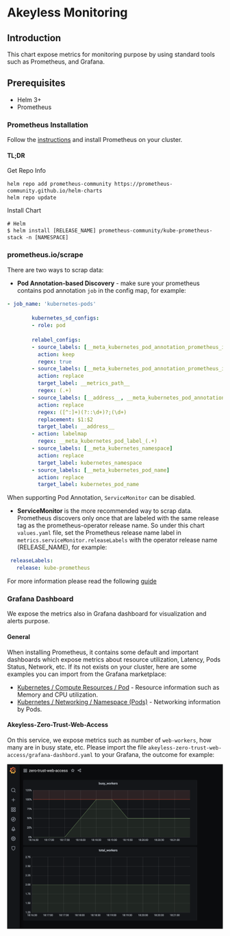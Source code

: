 # Akeyless Monitoring

## Introduction
This chart expose metrics for monitoring purpose by using standard tools such as Prometheus, and Grafana.

## Prerequisites
- Helm 3+
- Prometheus

### Prometheus Installation
Follow the [instructions](https://github.com/prometheus-community/helm-charts/tree/main/charts/kube-prometheus-stack#prometheusioscrape) and install Prometheus on your cluster.

#### TL;DR
Get Repo Info
```console
helm repo add prometheus-community https://prometheus-community.github.io/helm-charts
helm repo update
```

Install Chart
```console
# Helm
$ helm install [RELEASE_NAME] prometheus-community/kube-prometheus-stack -n [NAMESPACE]
```

### prometheus.io/scrape
There are two ways to scrap data:
- **Pod Annotation-based Discovery** - make sure your prometheus contains pod annotation `job` in the config map, for example:
```yaml
- job_name: 'kubernetes-pods'

        kubernetes_sd_configs:
        - role: pod

        relabel_configs:
        - source_labels: [__meta_kubernetes_pod_annotation_prometheus_io_scrape]
          action: keep
          regex: true
        - source_labels: [__meta_kubernetes_pod_annotation_prometheus_io_path]
          action: replace
          target_label: __metrics_path__
          regex: (.+)
        - source_labels: [__address__, __meta_kubernetes_pod_annotation_prometheus_io_port]
          action: replace
          regex: ([^:]+)(?::\d+)?;(\d+)
          replacement: $1:$2
          target_label: __address__
        - action: labelmap
          regex: __meta_kubernetes_pod_label_(.+)
        - source_labels: [__meta_kubernetes_namespace]
          action: replace
          target_label: kubernetes_namespace
        - source_labels: [__meta_kubernetes_pod_name]
          action: replace
          target_label: kubernetes_pod_name
```
When supporting Pod Annotation, `ServiceMonitor` can be disabled.

- **ServiceMonitor** is the more recommended way to scrap data. Prometheus discovers only once that are labeled with the same release tag as the prometheus-operator release name.
  So under this chart `values.yaml` file, set the Prometheus release name label in `metrics.serviceMonitor.releaseLabels` with the operator release name (RELEASE_NAME), for example:  
 ```yaml
  releaseLabels:
    release: kube-prometheus    
```
For more information please read the following [guide](https://github.com/prometheus-community/helm-charts/tree/main/charts/kube-prometheus-stack#prometheusioscrape)


### Grafana Dashboard
We expose the metrics also in Grafana dashboard for visualization and alerts purpose.

#### General
When installing Prometheus, it contains some default and important dashboards which expose metrics about resource utilization, Latency, 
Pods Status, Network, etc. If its not exists on your cluster, here are some examples you can import from the Grafana marketplace:
- [Kubernetes / Compute Resources / Pod](https://grafana.com/grafana/dashboards/12117) - Resource information such as Memory and CPU utilization. 
- [Kubernetes / Networking / Namespace (Pods)](https://grafana.com/grafana/dashboards/12125) - Networking information by Pods.


#### Akeyless-Zero-Trust-Web-Access
On this service, we expose metrics such as number of `web-workers`, how many are in busy state, etc. 
Please import the file `akeyless-zero-trust-web-access/grafana-dashbord.yaml` to your Grafana, the outcome for example:

![web-access-dashboard](akeyless-zero-trust-web-access/grafana-screenshot.png) 
